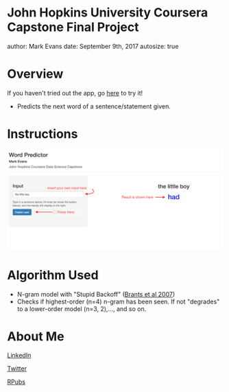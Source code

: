 John Hopkins University Coursera Capstone Final Project
========================================================
author: Mark Evans
date: September 9th, 2017
autosize: true

Overview
========================================================

If you haven't tried out the app, go [here](https://meutband.shinyapps.io/ShinyApp/) to try it!
 
- Predicts the next word of a sentence/statement given.

Instructions
========================================================

![Instructions](images/instructions.png)

Algorithm Used
========================================================

- N-gram model with "Stupid Backoff" ([Brants et al 2007](http://www.cs.columbia.edu/~smaskey/CS6998-0412/supportmaterial/langmodel_mapreduce.pdf))
- Checks if highest-order (n=4) n-gram has been seen. If not "degrades" to a lower-order model (n=3, 2),..., and so on.

About Me
========================================================

[LinkedIn](https://www.linkedin.com/in/markhevans/)

[Twitter](https://twitter.com/markhevans1)

[RPubs](http://rpubs.com/meutband)
